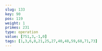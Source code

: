 ```yaml
---
slug: 133
key: 90
pos: 119
weight: 1
primes: 231
type: operation
value: [751,3,-1,0]
tags: [1,3,6,8,21,25,27,40,48,59,68,71,73]
---
```

